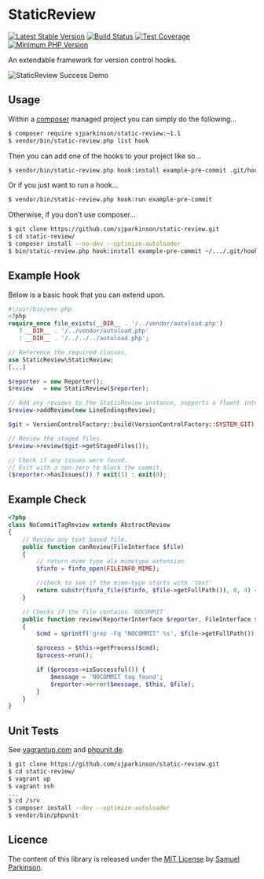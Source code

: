 StaticReview
============

[![Latest Stable Version](https://poser.pugx.org/sjparkinson/static-review/v/stable.svg)][packagist]
[![Build Status](https://travis-ci.org/sjparkinson/static-review.svg?branch=master)][travis]
[![Test Coverage](http://img.shields.io/codeclimate/coverage/github/sjparkinson/static-review.svg)][codeclimate]
[![Minimum PHP Version](http://img.shields.io/badge/php-%3E%3D%205.4-8892BF.svg)][php]

An extendable framework for version control hooks.

![StaticReview Success Demo](http://i.imgur.com/8G3uORp.gif)

[travis]:      https://travis-ci.org/sjparkinson/static-review
[packagist]:   https://packagist.org/packages/sjparkinson/static-review
[codeclimate]: https://codeclimate.com/github/sjparkinson/static-review
[php]:         https://php.net/

## Usage

Within a [composer][composer] managed project you can simply do the following...

```bash
$ composer require sjparkinson/static-review:~1.1
$ vendor/bin/static-review.php list hook
```

Then you can add one of the hooks to your project like so...

```bash
$ vendor/bin/static-review.php hook:install example-pre-commit .git/hooks/pre-commit
```

Or if you just want to run a hook...

```bash
$ vendor/bin/static-review.php hook:run example-pre-commit
```

Otherwise, if you don't use composer...

```bash
$ git clone https://github.com/sjparkinson/static-review.git
$ cd static-review/
$ composer install --no-dev --optimize-autoloader
$ bin/static-review.php hook:install example-pre-commit ~/.../.git/hooks/pre-commit
```

[composer]: https://getcomposer.org/

## Example Hook

Below is a basic hook that you can extend upon.

```php
#!/usr/bin/env php
<?php
require_once file_exists(__DIR__ . '/../vendor/autoload.php')
   ? __DIR__ . '/../vendor/autoload.php'
   : __DIR__ . '/../../../autoload.php';

// Reference the required classes.
use StaticReview\StaticReview;
[...]

$reporter = new Reporter();
$review   = new StaticReview($reporter);

// Add any reviews to the StaticReview instance, supports a fluent interface.
$review->addReview(new LineEndingsReview);

$git = VersionControlFactory::build(VersionControlFactory::SYSTEM_GIT);

// Review the staged files.
$review->review($git->getStagedFiles());

// Check if any issues were found.
// Exit with a non-zero to block the commit.
($reporter->hasIssues()) ? exit(1) : exit(0);
```

## Example Check

```php
<?php
class NoCommitTagReview extends AbstractReview
{
    // Review any text based file.
    public function canReview(FileInterface $file)
    {
        // return mime type ala mimetype extension
        $finfo = finfo_open(FILEINFO_MIME);

        //check to see if the mime-type starts with 'text'
        return substr(finfo_file($finfo, $file->getFullPath()), 0, 4) == 'text';
    }

    // Checks if the file contains `NOCOMMIT`.
    public function review(ReporterInterface $reporter, FileInterface $file)
    {
        $cmd = sprintf('grep -Fq "NOCOMMIT" %s', $file->getFullPath());

        $process = $this->getProcess($cmd);
        $process->run();

        if ($process->isSuccessful()) {
            $message = 'NOCOMMIT tag found';
            $reporter->error($message, $this, $file);
        }
    }
}
```

## Unit Tests

See [vagrantup.com][vagrant] and [phpunit.de][phpunit].

```bash
$ git clone https://github.com/sjparkinson/static-review.git
$ cd static-review/
$ vagrant up
$ vagrant ssh
...
$ cd /srv
$ composer install --dev --optimize-autoloader
$ vendor/bin/phpunit
```

[vagrant]: https://www.vagrantup.com
[phpunit]: http://phpunit.de

## Licence

The content of this library is released under the [MIT License][licence] by [Samuel Parkinson][twitter].

[licence]: https://github.com/sjparkinson/static-review/blob/master/LICENCE.md
[twitter]: https://twitter.com/samparkinson_
